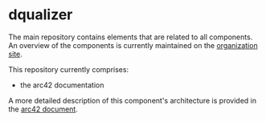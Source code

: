 # dqualizer
The main repository contains elements that are related to all components. An overview of the components is currently maintained on the [organization site](https://github.com/dqualizer).   

This repository currently comprises:
* the arc42 documentation

A more detailed description of this component's architecture is provided in the [arc42 document](https://github.com/dqualizer/dqualizer/tree/main/docs/asciidoc). 
